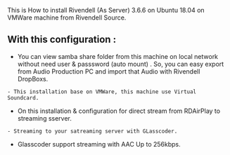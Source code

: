 This is How to install Rivendell (As Server) 3.6.6 on Ubuntu 18.04 on VMWare machine from Rivendell Source.

## With this configuration :
- You can view samba share folder from this machine on local network without need user & passsword (auto mount) . So, you can easy export from Audio Production PC and import that Audio with Rivendell DropBoxs.
```
- This installation base on VMWare, this machine use Virtual Soundcard.
```
- On this installation & configuration for direct stream from RDAirPlay to streaming sserver.
```
- Streaming to your satreaming server with GLasscoder.
```
- Glasscoder support streaming with AAC Up to 256kbps.
```

